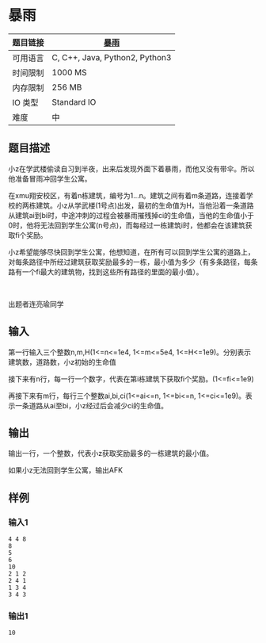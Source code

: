 # 暴雨

| 题目链接 | [暴雨](http://xmuoj.com/problem/FTCT-44) |
| --- | --- |
| 可用语言 | C, C++, Java, Python2, Python3 |
| 时间限制 | 1000 MS |
| 内存限制 | 256 MB |
| IO 类型 | Standard IO |
| 难度 | 中 |

## 题目描述

<p style="text-align: justify;"><font></font></p><p style="text-align: justify;"><font></font></p><p>小z在学武楼偷读自习到半夜，出来后发现外面下着暴雨，而他又没有带伞。所以他准备冒雨冲回学生公寓。</p><p>在xmu翔安校区，有着n栋建筑，编号为1...n。建筑之间有着m条道路，连接着学校的两栋建筑。小z从学武楼(1号点)出发，最初的生命值为H，当他沿着一条道路从建筑ai到bi时，中途冲刺的过程会被暴雨摧残掉ci的生命值，当他的生命值小于0时，他将无法回到学生公寓(n号点)，而每经过一栋建筑i时，他都会在该建筑获取fi个奖励。</p><p>小z希望能够尽快回到学生公寓，他想知道，在所有可以回到学生公寓的道路上，对每条路径中所经过建筑获取奖励最多的一栋，最小值为多少（有多条路径，每条路有一个fi最大的建筑物，找到这些所有路径的里面的最小值）。</p><p style="text-align: justify;"><font><br /></font></p><p style="text-align: justify;"><font>出题者连亮瑜同学</font></p>

## 输入

<p>第一行输入三个整数n,m,H(1&lt;=n&lt;=1e4, 1&lt;=m&lt;=5e4, 1&lt;=H&lt;=1e9)。分别表示建筑数，道路数，小z初始的生命值</p><p>接下来有n行，每一行一个数字，代表在第i栋建筑下获取fi个奖励。(1&lt;=fi&lt;=1e9)</p><p>再接下来有m行，每行三个整数ai,bi,ci(1&lt;=ai&lt;=n, 1&lt;=bi&lt;=n, 1&lt;=ci&lt;=1e9)。表示一条道路从ai至bi，小z经过后会减少ci的生命值。</p>

## 输出

<p>输出一行，一个整数，代表小z获取奖励最多的一栋建筑的最小值。</p><p>如果小z无法回到学生公寓，输出AFK</p>

## 样例

### 输入1

```
4 4 8
8
5
6
10
2 1 2
2 4 1
1 3 4
3 4 3
```

### 输出1

```
10
```

